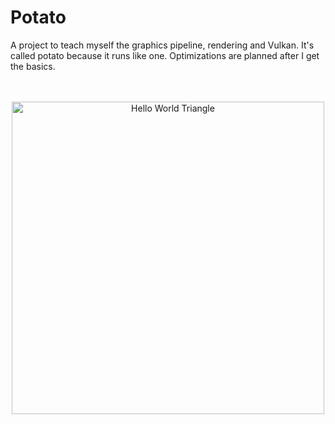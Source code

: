 # Potato
A project to teach myself the graphics pipeline, rendering and Vulkan. It's called potato because it runs like one. Optimizations are planned after I get the basics.

<br/>
<br/>

<div align="center">
    <img alt="Hello World Triangle" src="https://user-images.githubusercontent.com/26112391/72288678-8e9ac980-366f-11ea-90df-72864d8c706e.jpg" width="500"></img>
</div>
